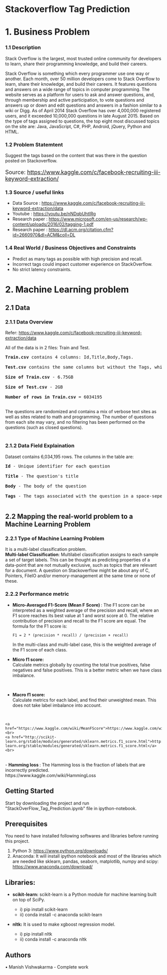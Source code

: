 # Stackoverflow Tag Prediction

# 1. Business Problem

### 1.1 Description
<!-- <p style='font-size:18px'><b> Description </b></p> -->
Stack Overflow is the largest, most trusted online community for developers to learn, share their programming knowledge, and build their careers.

Stack Overflow is something which every programmer use one way or another. Each month, over 50 million developers come to Stack Overflow to learn, share their knowledge, and build their careers. It features questions and answers on a wide range of topics in computer programming. The website serves as a platform for users to ask and answer questions, and, through membership and active participation, to vote questions and answers up or down and edit questions and answers in a fashion similar to a wiki or Digg. As of April 2014 Stack Overflow has over 4,000,000 registered users, and it exceeded 10,000,000 questions in late August 2015. Based on the type of tags assigned to questions, the top eight most discussed topics on the site are: Java, JavaScript, C#, PHP, Android, jQuery, Python and HTML.


### 1.2 Problem Statemtent
<!-- <p style='font-size:18px'><b> Problem Statemtent </b></p> -->
Suggest the tags based on the content that was there in the question posted on Stackoverflow.

<p style='font-size:18px'>Source: <a href="https://www.kaggle.com/c/facebook-recruiting-iii-keyword-extraction/">https://www.kaggle.com/c/facebook-recruiting-iii-keyword-extraction/</a></p>


### 1.3 Source / useful links

 - Data Source : <a href="https://www.kaggle.com/c/facebook-recruiting-iii-keyword-extraction/data">https://www.kaggle.com/c/facebook-recruiting-iii-keyword-extraction/data
 - Youtube : <a href="https://youtu.be/nNDqbUhtIRg">https://youtu.be/nNDqbUhtIRg</a>
 - Research paper : <a href="https://www.microsoft.com/en-us/research/wp-content/uploads/2016/02/tagging-1.pdf">https://www.microsoft.com/en-us/research/wp-content/uploads/2016/02/tagging-1.pdf </a><br>
 - Research paper : <a href="https://dl.acm.org/citation.cfm?id=2660970&dl=ACM&coll=DL">https://dl.acm.org/citation.cfm?id=2660970&dl=ACM&coll=DL</a>

### 1.4 Real World / Business Objectives and Constraints

 - Predict as many tags as possible with high precision and recall.
 - Incorrect tags could impact customer experience on StackOverflow.
 - No strict latency constraints.

# 2. Machine Learning problem

## 2.1 Data

### 2.1.1 Data Overview

Refer: <a href="https://www.kaggle.com/c/facebook-recruiting-iii-keyword-extraction/data">https://www.kaggle.com/c/facebook-recruiting-iii-keyword-extraction/data</a>

All of the data is in 2 files: Train and Test.<br />

<pre>
<b>Train.csv</b> contains 4 columns: Id,Title,Body,Tags.<br />
<b>Test.csv</b> contains the same columns but without the Tags, which you are to predict.<br />
<b>Size of Train.csv</b> - 6.75GB<br />
<b>Size of Test.csv</b> - 2GB<br />
<b>Number of rows in Train.csv</b> = 6034195<br />
</pre>
The questions are randomized and contains a mix of verbose text sites as well as sites related to math and programming. The number of questions from each site may vary, and no filtering has been performed on the questions (such as closed questions).<br />
<br />

### 2.1.2 Data Field Explaination

Dataset contains 6,034,195 rows. The columns in the table are:<br />
<pre>
<b>Id</b> - Unique identifier for each question<br />
<b>Title</b> - The question's title<br />
<b>Body</b> - The body of the question<br />
<b>Tags</b> - The tags associated with the question in a space-seperated format (all lowercase, should not contain tabs '\t' or ampersands '&')<br />
</pre>

## 2.2 Mapping the real-world problem to a Machine Learning Problem

### 2.2.1 Type of Machine Learning Problem

It is a multi-label classification problem.<br>
<b>Multi-label Classification</b>: Multilabel classification assigns to each sample a set of target labels. This can be thought as predicting properties of a data-point that are not mutually exclusive, such as topics that are relevant for a document. A question on Stackoverflow might be about any of C, Pointers, FileIO and/or memory-management at the same time or none of these.


### 2.2.2 Performance metric

  - <b>Micro-Averaged F1-Score (Mean F Score) </b>: 
The F1 score can be interpreted as a weighted average of the precision and recall, where an F1 score reaches its best value at 1 and worst score at 0. The relative contribution of precision and recall to the F1 score are equal. The formula for the F1 score is:

        F1 = 2 * (precision * recall) / (precision + recall)

    In the multi-class and multi-label case, this is the weighted average of the F1 score of each class. <br>

  - <b>Micro f1 score: </b><br>
Calculate metrics globally by counting the total true positives, false negatives and false positives. This is a better metric when we have class imbalance.
<br>

  - <b>Macro f1 score: </b><br>
Calculate metrics for each label, and find their unweighted mean. This does not take label imbalance into account.
<br>

    <a href="https://www.kaggle.com/wiki/MeanFScore">https://www.kaggle.com/wiki/MeanFScore</a> <br>
    <a href="http://scikit-learn.org/stable/modules/generated/sklearn.metrics.f1_score.html">http://scikit-learn.org/stable/modules/generated/sklearn.metrics.f1_score.html</a><br>
<br>
  - <b> Hamming loss </b>: The Hamming loss is the fraction of labels that are incorrectly predicted. <br>
https://www.kaggle.com/wiki/HammingLoss <br>


## Getting Started
Start by downloading the project and run "StackOverFlow_Tag_Prediction.ipynb" file in ipython-notebook.

## Prerequisites
You need to have installed following softwares and libraries before running this project.
1. Python 3: https://www.python.org/downloads/
2. Anaconda: It will install ipython notebook and most of the libraries which are needed like sklearn, pandas, seaborn, matplotlib, numpy and scipy: https://www.anaconda.com/download/

## Libraries: 
* __scikit-learn:__ scikit-learn is a Python module for machine learning built on top of SciPy.
    * i) pip install scikit-learn
    * ii) conda install -c anaconda scikit-learn

* __nltk:__ It is used to make xgboost regression model. 
    * i)  pip install nltk
    * ii) conda install -c anaconda nltk
    

## Authors
•	Manish Vishwakarma - Complete work  
